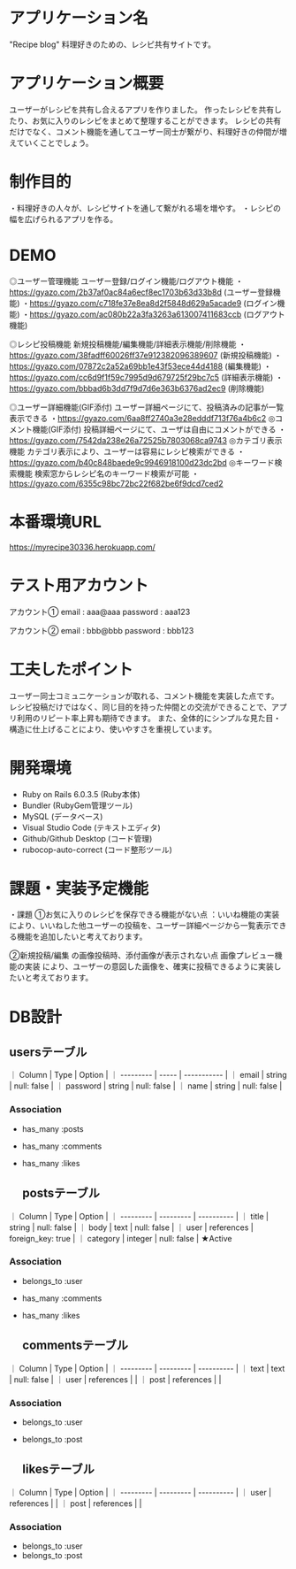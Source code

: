 # アプリケーション名

"Recipe blog"
 料理好きのための、レシピ共有サイトです。

# アプリケーション概要
ユーザーがレシピを共有し合えるアプリを作りました。
作ったレシピを共有したり、お気に入りのレシピをまとめて整理することができます。
レシピの共有だけでなく、コメント機能を通してユーザー同士が繋がり、料理好きの仲間が増えていくことでしょう。

# 制作目的
・料理好きの人々が、レシピサイトを通して繋がれる場を増やす。
・レシピの幅を広げられるアプリを作る。

# DEMO
◎ユーザー管理機能
ユーザー登録/ログイン機能/ログアウト機能
・https://gyazo.com/2b37af0ac84a6ecf8ec1703b63d33b8d (ユーザー登録機能)
・https://gyazo.com/c718fe37e8ea8d2f5848d629a5acade9 (ログイン機能)
・https://gyazo.com/ac080b22a3fa3263a613007411683ccb (ログアウト機能)

◎レシピ投稿機能
新規投稿機能/編集機能/詳細表示機能/削除機能
・https://gyazo.com/38fadff60026ff37e912382096389607 (新規投稿機能)
・https://gyazo.com/07872c2a52a69bb1e43f53ece44d4188 (編集機能)
・https://gyazo.com/cc6d9f1f59c7995d9d679725f29bc7c5 (詳細表示機能)
・https://gyazo.com/bbbad6b3dd7f9d7d6e363b6376ad2ec9 (削除機能)

◎ユーザー詳細機能(GIF添付)
ユーザー詳細ページにて、投稿済みの記事が一覧表示できる
・https://gyazo.com/6aa8ff2740a3e28edddf713f76a4b6c2
◎コメント機能(GIF添付)
投稿詳細ページにて、ユーザは自由にコメントができる
・https://gyazo.com/7542da238e26a72525b7803068ca9743
◎カテゴリ表示機能
カテゴリ表示により、ユーザーは容易にレシピ検索ができる
・https://gyazo.com/b40c848baede9c9946918100d23dc2bd
◎キーワード検索機能
検索窓からレシピ名のキーワード検索が可能
・https://gyazo.com/6355c98bc72bc22f682be6f9dcd7ced2

# 本番環境URL
https://myrecipe30336.herokuapp.com/

# テスト用アカウント
アカウント①
email : aaa@aaa
password : aaa123

アカウント②
email : bbb@bbb
password : bbb123


# 工夫したポイント
ユーザー同士コミュニケーションが取れる、コメント機能を実装した点です。
レシピ投稿だけではなく、同じ目的を持った仲間との交流ができることで、アプリ利用のリピート率上昇も期待できます。
また、全体的にシンプルな見た目・構造に仕上げることにより、使いやすさを重視しています。

# 開発環境
- Ruby on Rails 6.0.3.5  (Ruby本体)
- Bundler                (RubyGem管理ツール)
- MySQL                  (データベース)
- Visual Studio Code     (テキストエディタ)
- Github/Github Desktop  (コード管理)
- rubocop-auto-correct   (コード整形ツール)

# 課題・実装予定機能
・課題
①お気に入りのレシピを保存できる機能がない点
：いいね機能の実装 により、いいねした他ユーザーの投稿を、ユーザー詳細ページから一覧表示できる機能を追加したいと考えております。

②新規投稿/編集 の画像投稿時、添付画像が表示されない点
画像プレビュー機能の実装 により、ユーザーの意図した画像を、確実に投稿できるように実装したいと考えております。

# DB設計
  ## usersテーブル
｜ Column     | Type   | Option      |
｜ ---------  | -----  | ----------- |
｜ email      | string | null: false |
｜ password   | string | null: false |
｜ name       | string | null: false |
 ### Association
- has_many :posts
- has_many :comments
- has_many :likes


  ## postsテーブル 
｜ Column     | Type       | Option            |
｜ ---------  | ---------  | ----------        |
｜ title      | string     | null: false       |
｜ body       | text       | null: false       |
｜ user       | references | foreign_key: true |
｜ category   | integer    | null: false       | ★Active

 ### Association
- belongs_to :user
- has_many :comments
- has_many :likes


  ## commentsテーブル 
｜ Column    | Type       | Option      |
｜ --------- | ---------  | ----------  |
｜ text      | text       | null: false |
｜ user      | references |             |
｜ post      | references |             |
 ### Association
- belongs_to :user
- belongs_to :post


  ## likesテーブル 
｜ Column    | Type       | Option      |
｜ --------- | ---------  | ----------  |
｜ user      | references |             |
｜ post      | references |             |
 ### Association
- belongs_to :user
- belongs_to :post

